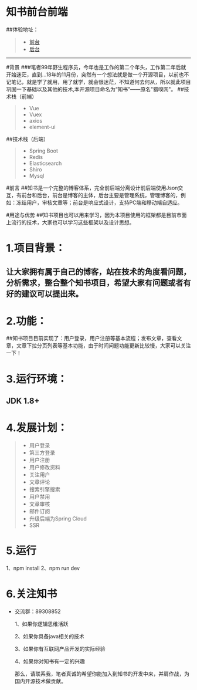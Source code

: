 # 知书前台前端
##体验地址：
 > * [前台](https://www.zhusho.com)
 > * [后台](https://protal.zhusho.com)

------

#背景
###笔者99年野生程序员，今年也是工作的第二个年头，工作第二年后就开始迷茫，直到...18年的11月份，突然有一个想法就是做一个开源项目，以前也不记笔记，就是学了就用，用了就学，就会很迷茫，不知道何去何从，所以就此项目巩固一下基础以及其他的技术,本开源项目命名为“知书”——原名"猎嗅网"。
##技术栈（前端）
> * Vue
> * Vuex
> * axios
> * element-ui

##技术栈（后端）
> * Spring Boot
> * Redis
> * Elasticsearch
> * Shiro
> * Mysql

#前言
##知书是一个完整的博客体系，完全前后端分离设计前后端使用Json交互，有前台和后台，前台是博客的主体，后台主要是管理系统，管理博客的，例如：冻结用户，审核文章等；前台是响应式设计，支持PC端和移动端自适应。

#用途与优势
##知书项目也可以用来学习，因为本项目使用的框架都是目前市面上流行的技术，大家也可以学习这些框架以及设计思想。

# 1.项目背景：
## 让大家拥有属于自己的博客，站在技术的角度看问题，分析需求，整合整个知书项目，希望大家有问题或者有好的建议可以提出来。

# 2.功能：
##知书项目目前实现了：用户登录，用户注册等基本流程；发布文章，查看文章，文章下拉分页列表等基本功能，由于时间问题功能更新比较慢，大家可以关注一下！

# 3.运行环境：
## JDK 1.8+

# 4.发展计划：

> * 用户登录
> * 第三方登录
> * 用户注册
> * 用户修改资料
> * 关注用户
> * 文章评论
> * 搜索引擎搜索
> * 用户禁用
> * 文章审核
> * 邮件订阅
> * 升级后端为Spring Cloud
> * SSR

# 5.运行
1、npm install
2、npm run dev

# 6.关注知书
 - 交流群：89308852
 	
	1、如果你逻辑思维活跃

    2、如果你具备java相关的技术

    3、如果你有互联网产品开发的实际经验

    4、如果你对知书有一定的兴趣

    那么，请联系我，笔者真诚的希望你能加入到知书的开发中来，并肩作战，为国内开源技术做贡献。